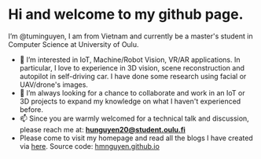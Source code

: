 # Hi and welcome to my github page.

I’m @tuminguyen, I am from Vietnam and currently be a master's student in Computer Science at University of Oulu.

- 👀 I’m interested in IoT, Machine/Robot Vision, VR/AR applications. In particular, I love to experience in 3D vision, scene reconstruction and autopilot in self-driving car. I have done some research using facial or UAV/drone's images.
- 💞️ I’m always looking for a chance to collaborate and work in an IoT or 3D projects to expand my knowledge on what I haven't experienced before.  
- 📫 Since you are warmly welcomed for a technical talk and discussion, please reach me at: **hunguyen20@student.oulu.fi**  
- Please come to visit my homepage and read all the blogs I have created via [here](https://tuminguyen.github.io/hmnguyen.github.io/index.html). Source code: [hmnguyen.github.io](https://github.com/tuminguyen/hmnguyen.github.io)

<!---
tuminguyen/tuminguyen is a ✨ special ✨ repository because its `README.md` (this file) appears on your GitHub profile.
You can click the Preview link to take a look at your changes.
--->
